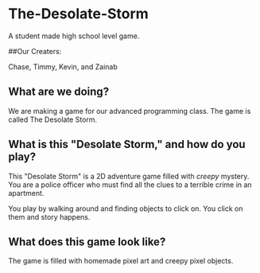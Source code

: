 # The-Desolate-Storm
 A student made high school level game.

##Our Creaters:

Chase, Timmy, Kevin, and Zainab
## What are we doing?

We are making a game for our advanced programming class. The game is called The Desolate Storm.
 
 ## What is this "Desolate Storm," and how do you play?
 
This "Desolate Storm" is a 2D adventure game filled with *creepy* mystery. You are a police officer who must find all the clues to a terrible crime in an apartment.
 
You play by walking around and finding objects to click on. You click on them and story happens.

## What does this game look like?

The game is filled with homemade pixel art and creepy pixel objects.
